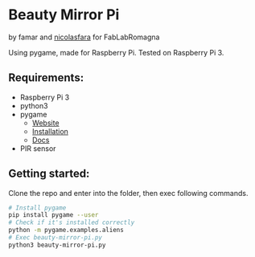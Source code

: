 # Beauty Mirror Pi

by famar and [nicolasfara](https://github.com/nicolasfara) for FabLabRomagna

Using pygame, made for Raspberry Pi.
Tested on Raspberry Pi 3.

## Requirements:
- Raspberry Pi 3
- python3
- pygame
  - [Website](http://www.pygame.org/wiki/about)
  - [Installation](http://www.pygame.org/wiki/GettingStarted)
  - [Docs](http://www.pygame.org/docs/)
- PIR sensor

## Getting started:

Clone the repo and enter into the folder, then exec following commands.

```bash
# Install pygame
pip install pygame --user
# Check if it's installed correctly
python -m pygame.examples.aliens
# Exec beauty-mirror-pi.py
python3 beauty-mirror-pi.py
```
